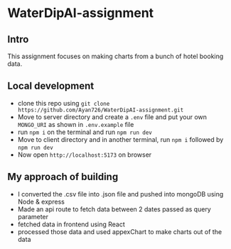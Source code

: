 # WaterDipAI-assignment
## Intro
This assignment focuses on making charts from a bunch of hotel booking data.
## Local development
- clone this repo using `git clone https://github.com/Ayan726/WaterDipAI-assignment.git`
- Move to server directory and create a `.env` file and put your own `MONGO_URI` as shown in `.env.example` file
- run `npm i` on the terminal and run `npm run dev`
- Move to client directory and in another terminal, run `npm i` followed by `npm run dev`
- Now open `http://localhost:5173` on browser
## My approach of building
- I converted the .csv file into .json file and pushed into mongoDB using Node & express
- Made an api route to fetch data between 2 dates passed as query parameter
- fetched data in frontend using React
- processed those data and used appexChart to make charts out of the data

